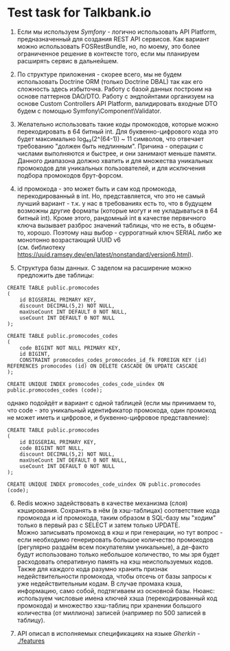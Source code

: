 # Test task for Talkbank.io

1. Если мы используем *Symfony* - логично использовать API Platform, предназначенный для создания REST API сервисов. Как
вариант можно использовать FOSRestBundle, но, по моему, это более ограниченное решение в контексте того, если мы 
планируем расширять сервис в дальнейшем.

2. По структуре приложения - скорее всего, мы не будем использовать Doctrine ORM (только Doctrine DBAL) так как его 
сложность здесь избыточна. Работу с базой данных построим на основе паттернов DAO/DTO. Работу с эндпойнтами организуем
на основе Custom Controllers API Platform, валидировать входные DTO будем с помощью Symfony\Component\Validator. 

3. Желательно использовать такие коды промокодов, которые можно перекодировать в 64 битный int. Для буквенно-цифрового 
кода это будет максимально log₆₂(2^(64-1)) ~ 11 символов, что отвечает требованию "должен быть недлинным". Причина - 
операции с числами выполняются и быстрее, и они занимают меньше памяти. Данного диапазона должно хватить и для множества 
уникальных промокодов для уникальных пользователей, и для исключения подбора промокодов брут-форсом.

4. id промокода - это может быть и сам код промокода, перекодированный в int. Но, представляется, что это не самый 
лучший вариант - т.к. у нас в требованиях есть то, что в будущем возможны другие форматы (которые могут и не 
укладываться в 64 битный int). Кроме этого, рандомный int в качестве первичного ключа вызывает разброс значений таблицы, 
что не есть, в общем-то, хорошо. Поэтому наш выбор - суррогатный ключ SERIAL либо же монотонно возрастающий UUID v6  
(см. библиотеку https://uuid.ramsey.dev/en/latest/nonstandard/version6.html).

5. Структура базы данных. С заделом на расширение можно предложить две таблицы:

~~~
CREATE TABLE public.promocodes
(
    id BIGSERIAL PRIMARY KEY,
    discount DECIMAL(5,2) NOT NULL,
    maxUseCount INT DEFAULT 0 NOT NULL,
    useCount INT DEFAULT 0 NOT NULL
);

CREATE TABLE public.promocodes_codes
(
    code BIGINT NOT NULL PRIMARY KEY,
    id BIGINT,
    CONSTRAINT promocodes_codes_promocodes_id_fk FOREIGN KEY (id) REFERENCES promocodes (id) ON DELETE CASCADE ON UPDATE CASCADE
);

CREATE UNIQUE INDEX promocodes_codes_code_uindex ON public.promocodes_codes (code);
~~~

однако подойдёт и вариант с одной таблицей (если мы принимаем то, что code - это уникальный идентификатор промокода, 
один промокод не может иметь и цифровое, и буквенно-цифровое представление):

~~~
CREATE TABLE public.promocodes
(
    id BIGSERIAL PRIMARY KEY,
    code BIGINT NOT NULL,
    discount DECIMAL(5,2) NOT NULL,
    maxUseCount INT DEFAULT 0 NOT NULL,
    useCount INT DEFAULT 0 NOT NULL
);

CREATE UNIQUE INDEX promocodes_code_uindex ON public.promocodes (code);
~~~

6. Redis можно задействовать в качестве механизма (слоя) кэширования. Сохранять в нём (в хэш-таблицах) соответствие 
кода промокода и id промокода, таким образом в SQL-базу мы "ходим" только в первый раз с SELECT и затем только UPDATE.  
Можно записывать промокод в кэш и при генерации, но тут вопрос - если необходимо генерировать большое количество 
промокодов (регулярно раздаём всем покупателям уникальные), а де-факто будут использовано только небольшое количество, 
то мы зря будет расходовать оперативную память на кэш неиспользуемых кодов. Также для каждого кода разумно хранить 
признак недействительности промокода, чтобы отсечь от базы запросы к уже недействительным кодам. В случае промаха кэша, 
информацию, само собой, подтягиваем из основной базы. Нюанс: используем числовые имена ключей хэша (перекодированный 
код промокода) и множество хэш-таблиц при хранении большого количества (от миллиона) записей (например по 500 записей в 
таблицу).

7. API описал в исполняемых спецификациях на языке *Gherkin* - [./features](./features)